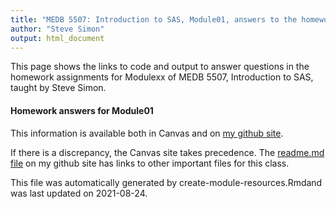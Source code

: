 ```yaml
---
title: "MEDB 5507: Introduction to SAS, Module01, answers to the homework"
author: "Steve Simon"
output: html_document
---
```


<!--This file was first created on 2021-08-24-->

This page shows the links to code and output to answer questions in the homework assignments for Modulexx of MEDB 5507, Introduction to SAS, taught by Steve Simon. 

#### Homework answers for Module01 

<!--resources-homework-1-->

This information is available both in Canvas and on [my github site][thisf].

If there is a discrepancy, the Canvas site takes precedence. The [readme.md file][mygit] on my github site has links to other important files for this class.

This file was automatically generated by create-module-resources.Rmdand was last updated on 2021-08-24.

<!---my git--->
[thisf]: https://github.com/pmean/introduction-to-sas/blob/master/modules/5507-01-resources.md
[mygit]: https://github.com/pmean/introduction-to-sas/blob/master/README.md

<!--resources-homework-2-->
